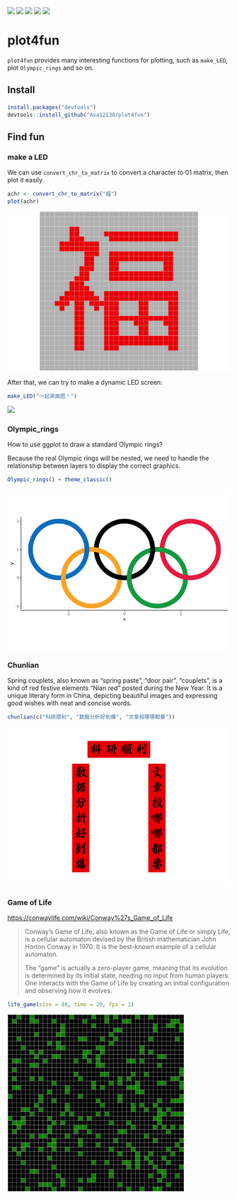 
<!-- README.md is generated from README.Rmd. Please edit that file -->
<!-- badges: start -->

[![](https://img.shields.io/badge/blog-@asa-blue.svg)](https://asa-blog.netlify.app/)
[![](http://cranlogs.r-pkg.org/badges/grand-total/plot4fun)](https://cran.r-project.org/package=plot4fun)
[![](http://cranlogs.r-pkg.org/badges/last-month/plot4fun)](https://cran.r-project.org/package=plot4fun)
[![](https://www.r-pkg.org/badges/version/plot4fun?color=green)](https://cran.r-project.org/package=plot4fun)
[![](https://img.shields.io/badge/devel%20version-0.1.0-green.svg)](https://github.com/plot4fun)
<!-- badges: end -->

# plot4fun

`plot4fun` provides many interesting functions for plotting, such as
`make_LED`, plot `Olympic_rings` and so on.

## Install

``` r
install.packages("devtools")
devtools::install_github("Asa12138/plot4fun")
```

## Find fun

### make a LED

We can use `convert_chr_to_matrix` to convert a character to 01 matrix,
then plot it easily.

``` r
achr <- convert_chr_to_matrix("福")
plot(achr)
```

![](README_files/figure-gfm/unnamed-chunk-3-1.png)<!-- -->

After that, we can try to make a dynamic LED screen:

``` r
make_LED("一起来画图！")
```

![](README_files/figure-gfm/unnamed-chunk-4-1.gif)<!-- -->

### Olympic_rings

How to use ggplot to draw a standard Olympic rings?

Because the real Olympic rings will be nested, we need to handle the
relationship between layers to display the correct graphics.

``` r
Olympic_rings() + theme_classic()
```

![](README_files/figure-gfm/unnamed-chunk-5-1.png)<!-- -->

### Chunlian

Spring couplets, also known as “spring paste”, “door pair”, “couplets”,
is a kind of red festive elements “Nian red” posted during the New Year.
It is a unique literary form in China, depicting beautiful images and
expressing good wishes with neat and concise words.

``` r
chunlian(c("科研顺利", "数据分析好到爆", "文章投哪哪都要"))
```

![](README_files/figure-gfm/unnamed-chunk-6-1.png)<!-- -->

### Game of Life

<https://conwaylife.com/wiki/Conway%27s_Game_of_Life>

> Conway’s Game of Life, also known as the Game of Life or simply Life,
> is a cellular automaton devised by the British mathematician John
> Horton Conway in 1970. It is the best-known example of a cellular
> automaton.
>
> The “game” is actually a zero-player game, meaning that its evolution
> is determined by its initial state, needing no input from human
> players. One interacts with the Game of Life by creating an initial
> configuration and observing how it evolves.

``` r
life_game(size = 40, time = 20, fps = 1)
```

![](README_files/figure-gfm/unnamed-chunk-7-1.gif)<!-- -->
